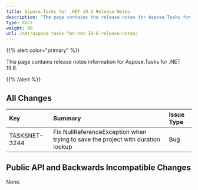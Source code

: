```yaml
---
title: Aspose.Tasks for .NET 19.6 Release Notes
description: "The page contains the release notes for Aspose.Tasks for .NET 19.6."
type: docs
weight: 90
url: /net/aspose-tasks-for-net-19-6-release-notes/
---
```


{{% alert color="primary" %}}

This page contains release notes information for Aspose.Tasks for .NET 19.6.

{{% /alert %}}

## **All Changes**

|**Key**|**Summary**|**Issue Type**|
| :- | :- | :- |
|TASKSNET-3244|Fix NullReferenceException when trying to save the project with duration lookup|Bug|

## **Public API and Backwards Incompatible Changes**
None.
